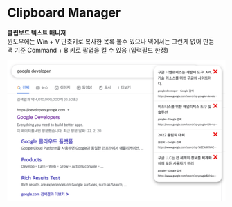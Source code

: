 # Clipboard Manager  
**클립보드 텍스트 매니저**  
윈도우에는 Win + V 단축키로 복사한 목록 볼수 있으나 맥에서는 그런게 없어 만듬  
맥 기준 Command + B 키로 팝업을 킬 수 있음 (입력필드 한정) 

<img src="public/screenshot.png">
